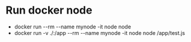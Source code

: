 # Run docker node

- docker run --rm --name mynode -it node node
- docker run -v ./:/app --rm --name mynode -it node node /app/test.js
